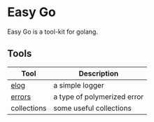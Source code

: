 # Easy Go

Easy Go is a tool-kit for golang.

## Tools

|Tool|Description|
|----|-----------|
|[elog](./docs/elog.md)     | a simple logger |
|[errors](./docs/errors.md) | a type of polymerized error |
|collections                | some useful collections |
